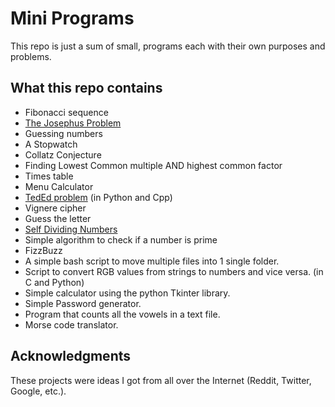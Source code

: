 # Mini Programs
This repo is just a sum of small, programs each with their own purposes and problems.

## What this repo contains

 * Fibonacci sequence
 * [The Josephus Problem](https://en.wikipedia.org/wiki/Josephus_problem)
 * Guessing numbers
 * A Stopwatch
 * Collatz Conjecture
 * Finding Lowest Common multiple AND highest common factor
 * Times table
 * Menu Calculator
 * [TedEd problem](https://www.youtube.com/watch?v=c18GjbnZXMw) (in Python and Cpp)
 * Vignere cipher
 * Guess the letter
 * [Self Dividing Numbers](https://leetcode.com/problems/self-dividing-numbers/description/)
 * Simple algorithm to check if a number is prime
 * FizzBuzz
 * A simple bash script to move multiple files into 1 single folder.
 * Script to convert RGB values from strings to numbers and vice versa. (in C and Python)
 * Simple calculator using the python Tkinter library.
 * Simple Password generator.
 * Program that counts all the vowels in a text file.
 * Morse code translator.

## Acknowledgments

These projects were ideas I got from all over the Internet (Reddit, Twitter, Google, etc.).
